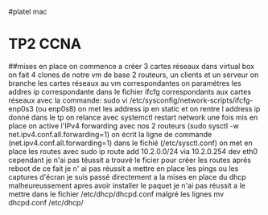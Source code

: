 #platel mac
# TP2  CCNA
##mises en place
on commence a créer 3 cartes réseaux dans virtual box 
on fait 4 clones de notre vm de base 2 routeurs, un clients et un serveur
on branche les cartes réseaux au vm correspondantes
on paramétres les addres ip correspondante dans le fichier ifcfg correspondants aux cartes réseaux avec la commande:
sudo vi /etc/sysconfig/network-scripts/ifcfg-enp0s3 (ou enp0s8)
on met les address ip en static et on rentre l address ip donné dans le tp
on relance avec systemctl restart network
une fois mis en place on active l'IPv4 forwarding avec nos 2 routeurs (sudo sysctl -w net.ipv4.conf.all.forwarding=1)
on écrit la ligne de commande (net.ipv4.conf.all.forwarding=1) dans le fichié (/etc/sysctl.conf)
on met en place les routes avec sudo ip route add 10.2.0.0/24 via 10.2.0.254 dev eth0 
cependant je n'ai pas téussit a trouvé le ficier pour créer les routes aprés reboot 
de ce fait je n' ai pas réussit a mettre en place les pings ou les captures d'écran
je suis passé directement a la mises en place du dhcp malheureussement apres avoir installer le paquet je n'ai pas réussit 
a le mettre dans le fichier /etc/dhcp/dhcpd.conf malgré les lignes 
mv dhcpd.conf /etc/dhcp/

